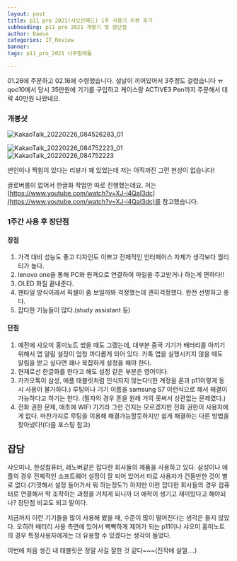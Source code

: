 ```yaml
---
layout: post
title: p11 pro 2021(샤오신패드) 1주 사용기 리뷰 후기
subheading: p11 pro 2021 개봉기 및 장단점 
author: Daeun
categories: IT_Review
banner:
tags: p11_pro_2021 너무맘에듦

---
```


01.26에 주문하고 02.16에 수령했습니다. 설날이 끼어있어서 3주정도 걸렸습니다 ㅠ qoo10에서 당시 35만원에 기기를 구입하고 케이스랑 ACTIVE3 Pen까지 주문해서 대략 40만원 나왔네요.

### 개봉샷
![KakaoTalk_20220226_084526283_01](https://user-images.githubusercontent.com/79370538/155818039-2ac5a448-1762-4c45-bc5f-991fb04f5231.jpg)

![KakaoTalk_20220226_084752223_01](https://user-images.githubusercontent.com/79370538/155818152-ab715d43-226d-4a64-9778-a2c6995a8d0d.jpg)
![KakaoTalk_20220226_084752223](https://user-images.githubusercontent.com/79370538/155818169-ae381cda-3edd-449e-b805-b749ca3c33d8.jpg)

번인이나 찍힘이 있다는 리뷰가 꽤 있었는데 저는 아직까진 그런 현상이 없습니다!

글로버롬이 없어서 한글화 작업만 따로 진행했는데요. 저는  [https://www.youtube.com/watch?v=XJ-i4QaI3dc](https://www.youtube.com/watch?v=XJ-i4QaI3dc)를 참고했습니다.

### 1주간 사용 후 장단점

#### 장점
1. 가격 대비 성능도 좋고 디자인도 이쁘고 전체적인 인터페이스 자체가 생각보다 퀄리티가 높다.
2. lenovo one을 통해 PC와 원격으로 연결하여 파일을 주고받거나 하는게 편하다!!
3. OLED 화질 끝내준다. 
4. 펜타일 방식이래서 픽셀이 좀 보일까봐 걱정했는데 괜히걱정했다. 완전 선명하고 좋다.
5. 잡다한 기능들이 많다.(study assistant 등)

#### 단점
1. 예전에 샤오미 홍미노트 썼을 때도 그랬는데, 대부분 중국 기기가 배터리를 아끼기 위해서 앱 알림 설정이 엄청 까다롭게 되어 있다. 카톡 앱을 실행시키지 않을 때도 알림을 받고 싶다면 꽤나 복잡하게 설정을 해야 한다.
2. 현재로선 한글화를 한다고 해도 설정 같은 부분은 영어이다. 
3. 카카오톡이 삼성, 애플 태블릿처럼 인식되지 않는다!(한 계정을 폰과 p11이렇게 동시 사용이 불가하다.) 루팅이나 기기 이름을 samsung S7 이런식으로 해서 해결이 가능하다고 하기는 한다. (필자의 경우 폰을 원래 거의 못써서 상관없는 문제였다.)
4. 전화 권한 문제, 애초에 WIFI 기기라 그런 건지는 모르겠지만 전화 권한이 사용자에게 없다. 마찬가지로 루팅을 이용해 해결가능할듯하지만 쉽게 해결하는 다른 방법을 찾아냈다!(다음 포스팅 참고)
 
## 잡담
샤오미나, 한성컴퓨터, 레노버같은 잡다한 회사들의 제품을 사용하고 있다. 삼성이나 애플의 경우 전체적인 소프트웨어 설정이 잘 되어 있어서 따로 사용자가 건들만한 것이 별로 없다.(기껏해서 설정 들어가서 뭐 하는정도?) 하지만 이런 잡다한 회사들의 경우 컴퓨터로 연결해서 막 조작하는 과정을 거치게 되니까 더 애착이 생기고 재미있다고 해야되나? 장단점 비교도 되고 말이다. 

지금까지 이런 기기들을 많이 사용해 봤을 때, 수준이 많이 떨어진다는 생각은 들지 않았다. 오히려 배터리 사용 측면에 있어서 빡빡하게 제어가 되는 p11이나 샤오미 홍미노트의 경우 특정사용자에게는 더 유용할 수 있겠다는 생각이 들었다. 

이번에 처음 생긴 내 태블릿은 정말 사길 잘한 것 같다~~~(진작에 살껄....)